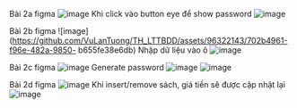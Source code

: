Bài 2a figma
  ![image](https://github.com/VuLanTuong/TH_LTTBDD/assets/96322143/a544716d-2116-46c1-80e9-ea1a0464de7a)
  Khi click vào button eye để show password
  ![image](https://github.com/VuLanTuong/TH_LTTBDD/assets/96322143/b1526791-3e3b-4ddc-a5a0-5b2c6b5e71a0)

Bài 2b figma
  ![image](https://github.com/VuLanTuong/TH_LTTBDD/assets/96322143/702b4961-f96e-482a-9850-    b655fe38e6db)
  Nhập dữ liệu vào ô
  ![image](https://github.com/VuLanTuong/TH_LTTBDD/assets/96322143/3974158c-2d84-46fe-99af-0480d2a32cab)

Bài 2c figma
    ![image](https://github.com/VuLanTuong/TH_LTTBDD/assets/96322143/91eaff0e-961d-4e77-b91a-ddfa3df5dcbd)
    Generate password
    ![image](https://github.com/VuLanTuong/TH_LTTBDD/assets/96322143/512ed7a9-ba91-4518-884f-24764b53d417)
    ![image](https://github.com/VuLanTuong/TH_LTTBDD/assets/96322143/d0995cb9-dd07-41a6-ab92-1509a62a3bb2)


Bài 2d figma
  ![image](https://github.com/VuLanTuong/TH_LTTBDD/assets/96322143/bab9532a-2423-469b-9adf-6460af325607)
  Khi insert/remove sách, giá tiền sẽ được cập nhật lại
  ![image](https://github.com/VuLanTuong/TH_LTTBDD/assets/96322143/eb497623-ee6d-4255-af92-20c91e89797f)


    





  
